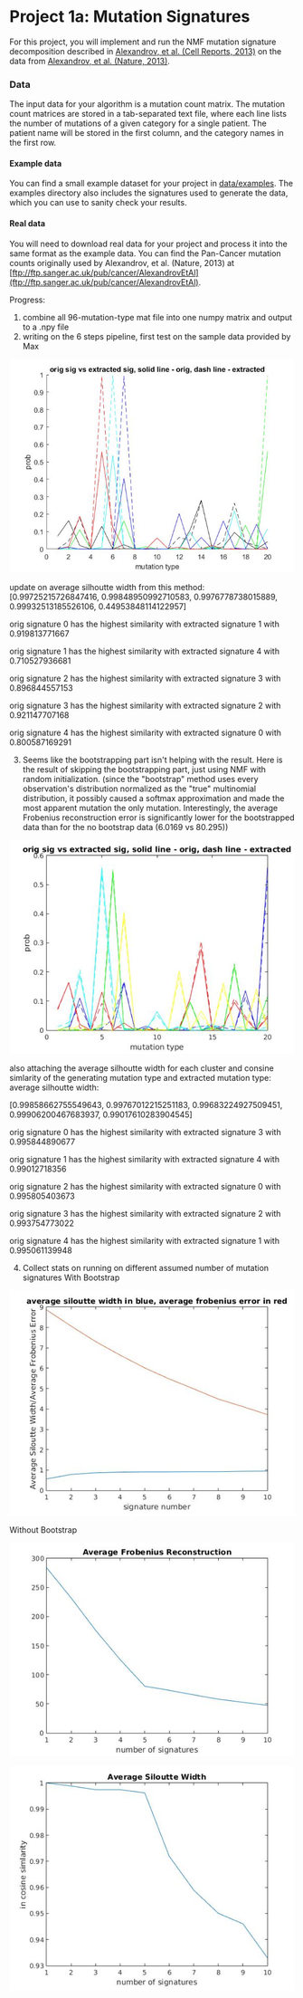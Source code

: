 # Project 1a: Mutation Signatures

For this project, you will implement and run the NMF mutation signature decomposition described in [Alexandrov, et al. (Cell Reports, 2013)](https://www.nature.com/nature/journal/v500/n7463/full/nature12477.html) on the data from [Alexandrov, et al. (Nature, 2013)](http://www.cell.com/cell-reports/abstract/S2211-1247(12)00433-0).

### Data

The input data for your algorithm is a mutation count matrix. The mutation count matrices are stored in a tab-separated text file, where each line lists the number of mutations of a given category for a single patient. The patient name will be stored in the first column, and the category names in the first row.

#### Example data

You can find a small example dataset for your project in [data/examples](https://github.com/cmsc828p-f17/project1a-mutation-signatures/blob/master/data/examples). The examples directory also includes the signatures used to generate the data, which you can use to sanity check your results.

#### Real data

You will need to download real data for your project and process it into the same format as the example data. You can find the Pan-Cancer mutation counts originally used by Alexandrov, et al. (Nature, 2013) at [ftp://ftp.sanger.ac.uk/pub/cancer/AlexandrovEtAl](ftp://ftp.sanger.ac.uk/pub/cancer/AlexandrovEtAl).


Progress:
1. combine all 96-mutation-type mat file into one numpy matrix and output to a .npy file
2. writing on the 6 steps pipeline, first test on the sample data provided by Max


![Alt text](result-1.jpg?raw=true "Optional Title")

update on average silhoutte width from this method:
[0.99725215726847416, 0.99848950992710583, 0.9976778738015889, 0.99932513185526106, 0.44953848114122957]

orig signature 0 has the highest similarity with extracted signature 1 with 0.919813771667

orig signature 1 has the highest similarity with extracted signature 4 with 0.710527936681

orig signature 2 has the highest similarity with extracted signature 3 with 0.896844557153

orig signature 3 has the highest similarity with extracted signature 2 with 0.921147707168

orig signature 4 has the highest similarity with extracted signature 0 with 0.800587169291



3. Seems like the bootstrapping part isn't helping with the result. Here is the result of skipping the bootstrapping part, just using NMF with random initialization. (since the "bootstrap" method uses every observation's distribution normalized as the "true" multinomial distribution, it possibly caused a softmax approximation and made the most apparent mutation the only mutation. Interestingly, the average Frobenius reconstruction error is significantly lower for the bootstrapped data than for the no bootstrap data (6.0169 vs 80.295))

![Alt text](without_bootstrap.jpg?raw=true "Optional Title")

also attaching the average silhoutte width for each cluster and consine simlarity of the generating mutation type and extracted mutation type:
average silhoutte width:

[0.99858662755549643, 0.99767012215251183, 0.99683224927509451, 0.99906200467683937, 0.99017610283904545]

orig signature 0 has the highest similarity with extracted signature 3 with 0.995844890677

orig signature 1 has the highest similarity with extracted signature 4 with 0.99012718356

orig signature 2 has the highest similarity with extracted signature 0 with 0.995805403673

orig signature 3 has the highest similarity with extracted signature 2 with 0.993754773022

orig signature 4 has the highest similarity with extracted signature 1 with 0.995061139948


4. Collect stats on running on different assumed number of mutation signatures
With Bootstrap

![Alt text](with_bootstrap_stats.jpg?raw=true "Optional Title")

Without Bootstrap

![Alt text](without_bootstrap_afr.jpg?raw=true "Optional Title")

![Alt text](without_bootstrap_asw.jpg?raw=true "Optional Title")
